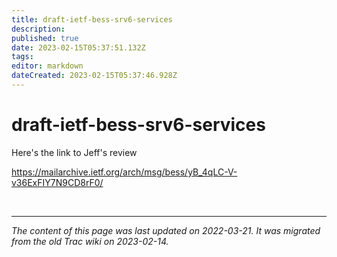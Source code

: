 ```yaml
---
title: draft-ietf-bess-srv6-services
description: 
published: true
date: 2023-02-15T05:37:51.132Z
tags: 
editor: markdown
dateCreated: 2023-02-15T05:37:46.928Z
---
```


# draft-ietf-bess-srv6-services

 Here's the link to Jeff's review

https://mailarchive.ietf.org/arch/msg/bess/yB_4qLC-V-v36ExFIY7N9CD8rF0/ 

&nbsp;
&nbsp;
&nbsp;

---

*The content of this page was last updated on 2022-03-21. It was migrated from the old Trac wiki on 2023-02-14.*